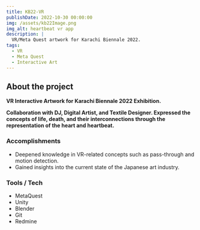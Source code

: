 ```yaml
---
title: KB22-VR
publishDate: 2022-10-30 00:00:00
img: /assets/kb22Image.png
img_alt: heartbeat vr app
description: |
  VR/Meta Quest artwork for Karachi Biennale 2022.
tags:
  - VR
  - Meta Quest
  - Interactive Art
---
```


## About the project

**VR Interactive Artwork for Karachi Biennale 2022 Exhibition.**

**Collaboration with DJ, Digital Artist, and Textile Designer. Expressed the concepts of life, death, and their interconnections through the representation of the heart and heartbeat.**

### Accomplishments

- Deepened knowledge in VR-related concepts such as pass-through and motion detection.
- Gained insights into the current state of the Japanese art industry.

### Tools / Tech

- MetaQuest
- Unity
- Blender
- Git
- Redmine
